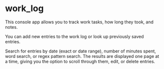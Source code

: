 # work_log

This console app allows you to track work tasks, how long they took, and notes. 

You can add new entries to the work log or look up previously saved entries. 

Search for entries by date (exact or date range), number of minutes spent, word search, or regex pattern search.
The results are displayed one page at a time, giving you the option to scroll through them, edit, or delete entries. 
